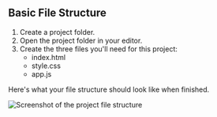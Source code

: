 ## Basic File Structure

1. Create a project folder.
2. Open the project folder in your editor.
3. Create the three files you'll need for this project:
   - index.html
   - style.css
   - app.js

Here's what your file structure should look like when finished.

![Screenshot of the project file structure](/images/projects/shopoholic/ss-01-file-structure.png)
